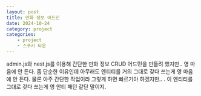 ```yaml
---
layout: post
title: 만화 정보 어드민
date: 2024-10-24
category: project
categories: 
    - project
    - 스푸키 타운
---
```

admin.js와 nest.js를 이용해 간단한 만화 정보 CRUD 어드민을 만들려 했지만.. 영 마음에 안 든다. 좀 단순한 이유인데 아무래도 엔티티를 거의 그대로 갖다 쓰는게 영 마음에 안 든다.  물론 아주 간단한 작업이라 그렇게 하면 빠르기야 하겠지만.. . 이 엔티티를 그대로 갖다 쓰는게 영 안티 패턴 같단 말이지. 